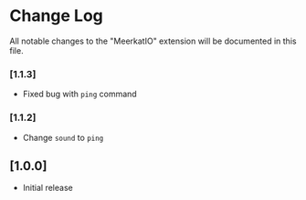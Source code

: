 # Change Log

All notable changes to the "MeerkatIO" extension will be documented in this file.

### [1.1.3]

- Fixed bug with `ping` command

### [1.1.2]

- Change `sound` to `ping`

## [1.0.0]

- Initial release